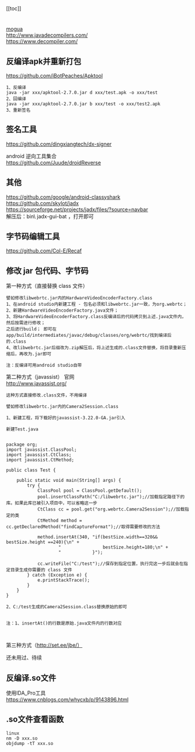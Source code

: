 [[toc]]
#
[mogua](https://mogua.co/)  
<http://www.javadecompilers.com/>  
<https://www.decompiler.com/>  
## 反编译apk并重新打包
<https://github.com/iBotPeaches/Apktool>  
```
1、反编译
java -jar xxx/apktool-2.7.0.jar d xxx/test.apk -o xxx/test
2、回编译
java -jar xxx/apktool-2.7.0.jar b xxx/test -o xxx/test2.apk
3、重新签名
```
## 签名工具
<https://github.com/dingxiangtech/dx-signer>  

android 逆向工具集合  
<https://github.com/Juude/droidReverse>
## 其他
<https://github.com/google/android-classyshark>  
<https://github.com/skylot/jadx>  
<https://sourceforge.net/projects/jadx/files/?source=navbar>    
解压后：bin\ jadx-gui-bat ，打开即可
## 字节码编辑工具

https://github.com/Col-E/Recaf

## 修改 jar 包代码、字节码

第一种方式（直接替换 class 文件）

```
譬如修改libwebrtc.jar内的HardwareVideoEncoderFactory.class
1、在android studio内新建工程 - 包名必须和libwebrtc.jar一致，为org.webrtc；
2、新建HardwareVideoEncoderFactory.java文件；
3、将HardwareVideoEncoderFactory.class反编译后的代码拷贝到上述.java文件内，
然后按需进行修改；
之后进行build； 即可在app/build/intermediates/javac/debug/classes/org/webrtc/找到编译后的.class
4、改libwebrtc.jar后缀改为.zip解压后，将上述生成的.class文件替换，将目录重新压缩后，再改为.jar即可

注：反编译可用android studio自带

```

第二种方式（javassist）
官网  
<http://www.javassist.org/>

```
这种方式直接修改.class文件，不用编译

譬如修改libwebrtc.jar内的Camera2Session.class

1、新建工程，将下载好的javassist-3.22.0-GA.jar引入

新建Test.java


package org;
import javassist.ClassPool;
import javassist.CtClass;
import javassist.CtMethod;

public class Test {

    public static void main(String[] args) {
        try {
            ClassPool pool = ClassPool.getDefault();
            pool.insertClassPath("C:/libwebrtc.jar");//加载指定路径下的库。如果此库已被引入项目中，可以省略这一步
            CtClass cc = pool.get("org.webrtc.Camera2Session");//加载指定的类
            CtMethod method = cc.getDeclaredMethod("findCaptureFormat");//取得需要修改的方法

            method.insertAt(340, "if(bestSize.width==320&& bestSize.height ==240){\n" +
                    "                bestSize.height=180;\n" +
                    "            }");

            cc.writeFile("C:/test");//保存到指定位置，执行完这一步后就会在指定目录生成你需要的 class 文件
        } catch (Exception e) {
            e.printStackTrace();
        }
    }
}

2、C:/test生成的Camera2Session.class替换原始的即可


注：1、insertAt()的行数是原始.java文件内的行数对应



```

第三种方式（http://set.ee/jbe/）

还未用过、待续

## 反编译.so文件
使用IDA_Pro工具  
<https://www.cnblogs.com/whycxb/p/9143896.html>  
## .so文件查看函数
```
linux
nm -D xxx.so
objdump -tT xxx.so
```